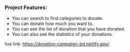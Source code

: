 <h3>Project Features:</h3>
<ul>
    <li>You can search to find categories to donate.</li>
    <li>You can donate how much you want to.</li>
    <li>You can see the list of donation that you have donated.</li>
    <li>You can also see the statistics of your donations.</li>
</ul>

live link: https://donation-campaign-bd.netlify.app/
